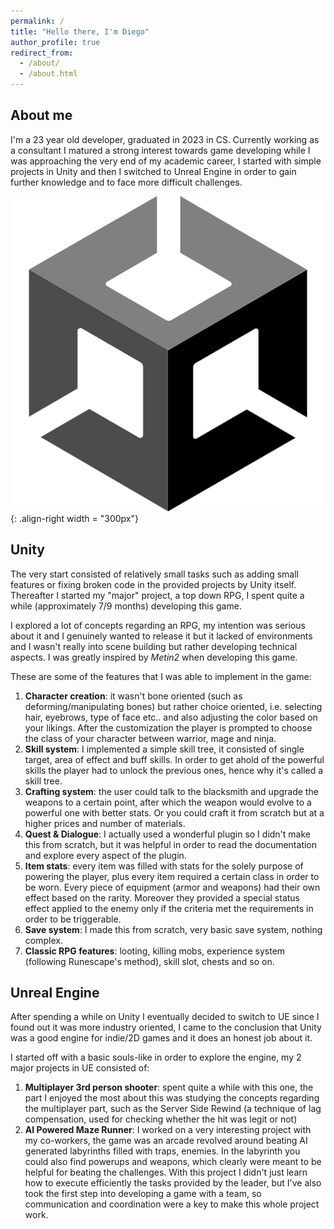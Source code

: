 ```yaml
---
permalink: /
title: "Hello there, I'm Diego"
author_profile: true
redirect_from: 
  - /about/
  - /about.html
---
```



About me 
------
I'm a 23 year old developer, graduated in 2023 in CS. Currently working as a consultant I matured a strong interest towards game developing while I was approaching the very end of my academic career, I started with simple projects in Unity and then I switched to Unreal Engine in order to gain further knowledge and to face more difficult challenges.


![Unity logo image](/images/unity.png){: .align-right width = "300px"}

Unity
------
The very start consisted of relatively small tasks such as adding small features or fixing broken code in the provided projects by Unity itself. Thereafter I started my "major" project, a top down RPG, I spent quite a while (approximately 7/9 months) developing this game.

I explored a lot of concepts regarding an RPG, my intention was serious about it and I genuinely wanted to release it but it lacked of environments and I wasn't really into scene building but rather developing technical aspects. I was greatly inspired by *Metin2* when developing this game.

These are some of the features that I was able to implement in the game:
1. **Character creation**: it wasn't bone oriented (such as deforming/manipulating bones) but rather choice oriented, i.e. selecting hair, eyebrows, type of face etc.. and also adjusting the color based on your likings. After the customization the player is prompted to choose the class of your character between warrior, mage and ninja.
1. **Skill system**: I implemented a simple skill tree, it consisted of single target, area of effect and buff skills. In order to get ahold of the powerful skills the player had to unlock the previous ones, hence why it's called a skill tree.
1. **Crafting system**: the user could talk to the blacksmith and upgrade the weapons to a certain point, after which the weapon would evolve to a powerful one with better stats. Or you could craft it from scratch but at a higher prices and number of materials.
1. **Quest & Dialogue**: I actually used a wonderful plugin so I didn't make this from scratch, but it was helpful in order to read the documentation and explore every aspect of the plugin.
1. **Item stats**: every item was filled with stats for the solely purpose of powering the player, plus every item required a certain class in order to be worn. Every piece of equipment (armor and weapons) had their own effect based on the rarity. Moreover they provided a special status effect applied to the enemy only if the criteria met the requirements in order to be triggerable.
1. **Save system**: I made this from scratch, very basic save system, nothing complex.
1. **Classic RPG features**: looting, killing mobs, experience system (following Runescape's method), skill slot, chests and so on.

Unreal Engine
------
After spending a while on Unity I eventually decided to switch to UE since I found out it was more industry oriented, I came to the conclusion that Unity was a good engine for indie/2D games and it does an honest job about it.

I started off with a basic souls-like in order to explore the engine, my 2 major projects in UE consisted of:
1. **Multiplayer 3rd person shooter**: spent quite a while with this one, the part I enjoyed the most about this was studying the concepts regarding the multiplayer part, such as the Server Side Rewind (a technique of lag compensation, used for checking whether the hit was legit or not)
1. **AI Powered Maze Runner**: I worked on a very interesting project with my co-workers, the game was an arcade revolved around beating AI generated labyrinths filled with traps, enemies. In the labyrinth you could also find powerups and weapons, which clearly were meant to be helpful for beating the challenges. With this project I didn't just learn how to execute efficiently the tasks provided by the leader, but I've also took the first step into developing a game with a team, so communication and coordination were a key to make this whole project work.